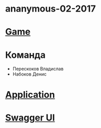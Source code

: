 # ananymous-02-2017

# [Game](https://soul-hunting.ru)

# Команда
* Перескоков Владислав
* Набоков Денис

# [Application](https://ananymous.herokuapp.com)  
# [Swagger UI](https://app.swaggerhub.com/api/Chocco-Crokko/users/1.0.0)

